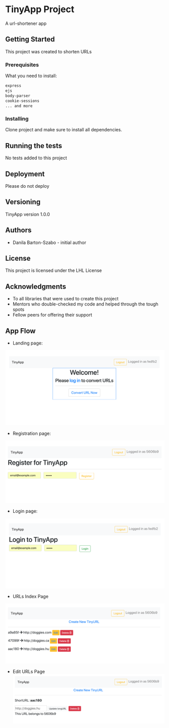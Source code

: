 # TinyApp Project

A url-shortener app

## Getting Started

This project was created to shorten URLs

### Prerequisites

What you need to install:

```
express
ejs
body-parser
cookie-sessions
... and more

```

### Installing

Clone project and make sure to install all dependencies. 

## Running the tests

No tests added to this project

## Deployment

Please do not deploy

## Versioning

TinyApp version 1.0.0

## Authors

* Danila Barton-Szabo - initial author


## License

This project is licensed under the LHL License
## Acknowledgments

* To all libraries that were used to create this project
* Mentors who double-checked my code and helped through the tough spots
* Fellow peers for offering their support

## App Flow

* Landing page:

![Landing Page](./docs/welcome_page.png)

* Registration page:

![Registration Page](./docs/registration_page.png)

* Login page:

![Landing Page](./docs/login_page.png)

* URLs Index Page

![Landing Page](./docs/urls_index_page.png)

* Edit URLs Page
![Landing Page](./docs/edit_page.png)